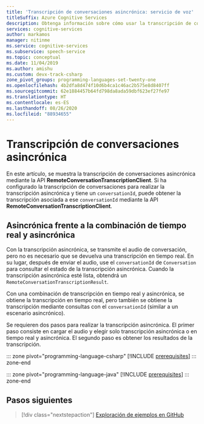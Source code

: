 ```yaml
---
title: 'Transcripción de conversaciones asincrónica: servicio de voz'
titleSuffix: Azure Cognitive Services
description: Obtenga información sobre cómo usar la transcripción de conversaciones asincrónica con el servicio de voz. Disponible solo para Java y C#.
services: cognitive-services
author: markamos
manager: nitinme
ms.service: cognitive-services
ms.subservice: speech-service
ms.topic: conceptual
ms.date: 11/04/2019
ms.author: amishu
ms.custom: devx-track-csharp
zone_pivot_groups: programming-languages-set-twenty-one
ms.openlocfilehash: 4b2dfa8d474f10d6b4ca1c46ac2b575e8d8407ff
ms.sourcegitcommit: 62e1884457b64fd798da8ada59dbf623ef27fe97
ms.translationtype: HT
ms.contentlocale: es-ES
ms.lasthandoff: 08/26/2020
ms.locfileid: "88934655"
---
```

# <a name="asynchronous-conversation-transcription"></a>Transcripción de conversaciones asincrónica

En este artículo, se muestra la transcripción de conversaciones asincrónica mediante la API **RemoteConversationTranscriptionClient**. Si ha configurado la transcripción de conversaciones para realizar la transcripción asincrónica y tiene un `conversationId`, puede obtener la transcripción asociada a ese `conversationId` mediante la API **RemoteConversationTranscriptionClient**.

## <a name="asynchronous-vs-real-time--asynchronous"></a>Asincrónica frente a la combinación de tiempo real y asincrónica

Con la transcripción asincrónica, se transmite el audio de conversación, pero no es necesario que se devuelva una transcripción en tiempo real. En su lugar, después de enviar el audio, use el `conversationId` de `Conversation` para consultar el estado de la transcripción asincrónica. Cuando la transcripción asincrónica esté lista, obtendrá un `RemoteConversationTranscriptionResult`.

Con una combinación de transcripción en tiempo real y asincrónica, se obtiene la transcripción en tiempo real, pero también se obtiene la transcripción mediante consultas con el `conversationId` (similar a un escenario asincrónico).

Se requieren dos pasos para realizar la transcripción asincrónica. El primer paso consiste en cargar el audio y elegir solo transcripción asincrónica o en tiempo real y asincrónica. El segundo paso es obtener los resultados de la transcripción.

::: zone pivot="programming-language-csharp"
[!INCLUDE [prerequisites](includes/how-to/remote-conversation/csharp/examples.md)]
::: zone-end

::: zone pivot="programming-language-java"
[!INCLUDE [prerequisites](includes/how-to/remote-conversation/java/examples.md)]
::: zone-end


## <a name="next-steps"></a>Pasos siguientes

> [!div class="nextstepaction"]
> [Exploración de ejemplos en GitHub](https://aka.ms/csspeech/samples)
